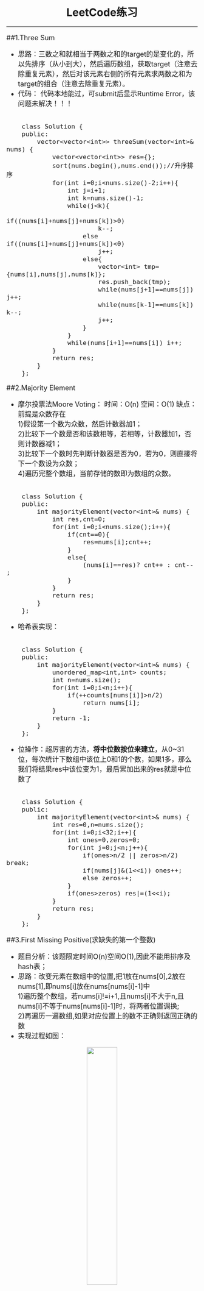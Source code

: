 # <center>  LeetCode练习  </center>  
---  
<font size=4>  

##1.Three Sum  

- 思路：三数之和就相当于两数之和的target的是变化的，所以先排序（从小到大），然后遍历数组，获取target（注意去除重复元素），然后对该元素右侧的所有元素求两数之和为target的组合（注意去除重复元素）。  
- 代码：  代码本地能过，可submit后显示Runtime Error，该问题未解决！！！

```  

	class Solution {
	public:
	    vector<vector<int>> threeSum(vector<int>& nums) {
	        vector<vector<int>> res={};
	        sort(nums.begin(),nums.end());//升序排序
	        for(int i=0;i<nums.size()-2;i++){
	            int j=i+1;
	            int k=nums.size()-1;
	            while(j<k){
	                if((nums[i]+nums[j]+nums[k])>0) 
	                    k--;
	                else if((nums[i]+nums[j]+nums[k])<0) 
	                    j++;
	                else{
	                    vector<int> tmp={nums[i],nums[j],nums[k]};
	                    res.push_back(tmp);
	                    while(nums[j+1]==nums[j]) j++;
	                    while(nums[k-1]==nums[k]) k--;
	                    j++;
	                }    
	            }
	            while(nums[i+1]==nums[i]) i++;
	        }
	        return res;       
	    }
	};

```

##2.Majority Element  

- 摩尔投票法Moore Voting：  时间：O(n) 空间：O(1)    缺点：前提是众数存在    
1)假设第一个数为众数，然后计数器加1；  
2)比较下一个数是否和该数相等，若相等，计数器加1，否则计数器减1；  
3)比较下一个数时先判断计数器是否为0，若为0，则直接将下一个数设为众数；  
4)遍历完整个数组，当前存储的数即为数组的众数。  

```

	class Solution {
	public:
	    int majorityElement(vector<int>& nums) {
	        int res,cnt=0;
	        for(int i=0;i<nums.size();i++){
	            if(cnt==0){
	                res=nums[i];cnt++;
	            }
	            else{
	                (nums[i]==res)? cnt++ : cnt-- ;
	            }
	        }    
	        return res;
	    }
	};

```

- 哈希表实现：   

```

	class Solution {
	public:
	    int majorityElement(vector<int>& nums) {
	        unordered_map<int,int> counts;
	        int n=nums.size();
	        for(int i=0;i<n;i++){
	            if(++counts[nums[i]]>n/2)
	                return nums[i];
	        }
	        return -1;
	    }
	};

```

- 位操作：超厉害的方法，**将中位数按位来建立**，从0~31位，每次统计下数组中该位上0和1的个数，如果1多，那么我们将结果res中该位变为1，最后累加出来的res就是中位数了

```

	class Solution {
	public:
	    int majorityElement(vector<int>& nums) {
	        int res=0,n=nums.size();
	        for(int i=0;i<32;i++){
	            int ones=0,zeros=0;
	            for(int j=0;j<n;j++){
	                if(ones>n/2 || zeros>n/2) break;
	                if(nums[j]&(1<<i)) ones++;
	                else zeros++;
	            }
	            if(ones>zeros) res|=(1<<i);
	        }
	        return res;
	    }
	};

```


##3.First Missing Positive(求缺失的第一个整数)     
  
- 题目分析：该题限定时间O(n)空间O(1),因此不能用排序及hash表；  
- 思路：改变元素在数组中的位置,把1放在nums[0],2放在nums[1],即nums[i]放在nums[nums[i]-1]中  
1)遍历整个数组，若nums[i]!=i+1,且nums[i]不大于n,且nums[i]不等于nums[nums[i]-1]时，将两者位置调换;  
2)再遍历一遍数组,如果对应位置上的数不正确则返回正确的数  
- 实现过程如图：  
<div align="center"><img src="./Sources/First-Missing-Positive.JPG" width="40%"></div>
```

	class Solution {
	public:
	    int firstMissingPositive(vector<int>& nums) {
	        int n=nums.size();
	        for(int i=0;i<n;i++){
	            while(nums[i]>0&&nums[i]<=n&&nums[i]!=nums[nums[i]-1]){
	                swap(nums[i],nums[nums[i]-1]);
	            }
	        }
	        for(int i=0;i<n;i++){
	            //检查数组元素的值是否在正确的位置
	            if(nums[i]!=i+1) return i+1;
	        }
	        //若一直找到了，则返回n+1
	        return n+1;
	    }
	};

```

##4.Linked List Circle I(判断链表是否有环)    

- 快慢指针：慢指针每次走一步，快指针每次走两步，若有环，肯定会相遇  

```

	/**
	 * Definition for singly-linked list.
	 * struct ListNode {
	 *     int val;
	 *     ListNode *next;
	 *     ListNode(int x) : val(x), next(NULL) {}
	 * };
	 */
	class Solution {
	public:
	    bool hasCycle(ListNode *head) {
	        if(head==NULL||head->next==NULL) return false;
	        ListNode *slow=head,*fast=head;
	        while(fast->next!=NULL&&fast->next->next!=NULL){
	            slow=slow->next;
	            fast=fast->next->next;
	            if(slow==fast) return true;
	        }
	        return false;
	    }
	};

```

##5.Merge k Sorted Lists(合并k个排序链表)   
最先想到的就是两两合并，前两个合并，合并好之后和第三个合并，以此类推，但这种方法效率不高。  
- 两两合并：用到分治法，即不停的折半合并。假设合并6个列表,  
1)首先分别合并0和3，1和4，2和5;然后合并3个列表，合并0和2；然后合并两个链表，合并0和1；
2)代码中的k是通过 (n+1)/2 计算的，这里为啥要加1呢，这是为了当n为奇数的时候，k能始终从后半段开始,当n是偶数的时候，加1也不会有影响.过程如下图  
<div align="center"><img src="./Sources/Merge-K-Sorted-Lists.JPG" width="60%"></div>

```

	/**
	 * Definition for singly-linked list.
	 * struct ListNode {
	 *     int val;
	 *     ListNode *next;
	 *     ListNode(int x) : val(x), next(NULL) {}
	 * };
	 */
	class Solution {
	public:
	    ListNode* mergeKLists(vector<ListNode*>& lists) {
	        if(lists.empty()) return NULL;
	        int n=lists.size();
	        while(n>1){
	            int k=(n+1)>>1;
	            for(int i=0;i<n/2;i++){
	                lists[i]=MergeTwoLists(lists[i],lists[i+k]);
	            }
	            n=k;
	        }
			return lists[0];
	    }
	    ListNode* MergeTwoLists(ListNode* l1,ListNode* l2){
	        ListNode* dummy=new ListNode(sizeof(ListNode));
	        ListNode* cur=dummy;
	        while(l1&&l2){
	            if(l1->val < l2->val){
	                cur->next=l1;
	                l1=l1->next;
	            }else{
	                cur->next=l2;
	                l2=l2->next;
	            }
	            cur=cur->next;
	        }
	        if(l1) cur->next=l1;
	        if(l2) cur->next=l2;
	        return dummy->next;
	    }
	};

```

- 最小堆：在网上还看到了另一种方法，代码看起来很吃力，没有自己实现，先拷贝过来，以后有空再理解

```

	class Solution {
	public:
	    ListNode* mergeKLists(vector<ListNode*>& lists) {
	        auto cmp = [](ListNode*& a, ListNode*& b) {
	            return a->val > b->val;
	        };
	        priority_queue<ListNode*, vector<ListNode*>, decltype(cmp) > q(cmp);
	        for (auto node : lists) {
	            if (node) q.push(node);
	        }
	        ListNode *dummy = new ListNode(-1), *cur = dummy;
	        while (!q.empty()) {
	            auto t = q.top(); q.pop();
	            cur->next = t;
	            cur = cur->next;
	            if (cur->next) q.push(cur->next);
	        }
	        return dummy->next;
	    }
	};

```
</font>